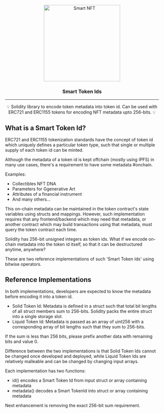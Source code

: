 <p align="center">
 <img src="https://github.com/infinitywarp/smart-token-id/blob/main/images/smrt-nft.jpg" alt="Smart NFT" width="250"></a>
</p>

<h3 align="center">Smart Token Ids</h3>

<div align="center">
</div>

---

<p align = "center">💡 Solidity library to encode token metadata into token id. Can be used with ERC721 and ERC1155 tokens for encoding NFT metadata upto 256-bits. 💡</p>

## What is a Smart Token Id?

ERC721 and ERC1155 tokenization standards have the concept of token id which uniquely defines a particular token type, such that single or multiple supply of each token id can be minted.

Although the metadata of a token id is kept offchain (mostly using IPFS) in many use cases, there's a requirement to have some metadata #onchain.

Examples:

- Collectibles NFT DNA
- Parameters for Ggenerative Art
- Attributes of a financial instrument
- And many others...

This on-chain metadata can be maintained in the token contract's state variables using structs and mappings. However, such implementation requires that any frontend/backend which may need that metadata, or another contract which may build transactions using that metadata, must query the token contract each time.

Solidity has 256-bit unsigned integers as token ids. What if we encode on-chain metadata into the token id itself, so that it can be destructured anytime, anywhere?

These are two reference implementations of such 'Smart Token Ids' using bitwise operators.

## Reference Implementations

In both implementations, developers are expected to know the metadata before encoding it into a token id.

- Solid Token Id: Metadata is defined in a struct such that total bit lengths of all struct members sum to 256-bits. Solidity packs the entire struct into a single storage slot.
- Liquid Token Id: Metadata is passed as an array of uint256 with a corresponding array of bit lengths such that they sum to 256-bits.

If the sum is less than 256 bits, please prefix another data with remaining bits and value 0.

Difference between the two implementations is that Solid Token Ids cannot be changed once developed and deployed, while Liquid Token Ids are relatively malleable and can be changed by changing input arrays.

Each implementation has two functions:

- id() encodes a Smart Token Id from input struct or array containing metadata
- metadata() decodes a Smart TokenId into struct or array containing metadata

Next enhancement is removing the exact 256-bit sum requirement.
